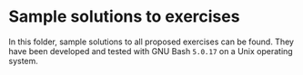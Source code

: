 # Sample solutions to exercises

In this folder, sample solutions to all proposed exercises can be found.
They have been developed and tested with GNU Bash `5.0.17` on a Unix operating system.
